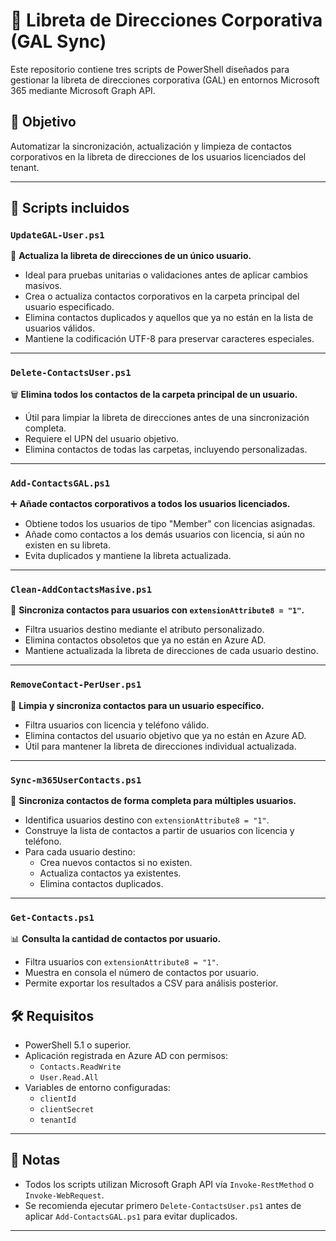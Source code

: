 # 📁 Libreta de Direcciones Corporativa (GAL Sync)

Este repositorio contiene tres scripts de PowerShell diseñados para gestionar la libreta de direcciones corporativa (GAL) en entornos Microsoft 365 mediante Microsoft Graph API.

## 🎯 Objetivo

Automatizar la sincronización, actualización y limpieza de contactos corporativos en la libreta de direcciones de los usuarios licenciados del tenant.

---

## 📜 Scripts incluidos

### `UpdateGAL-User.ps1`
🔄 **Actualiza la libreta de direcciones de un único usuario.**

- Ideal para pruebas unitarias o validaciones antes de aplicar cambios masivos.
- Crea o actualiza contactos corporativos en la carpeta principal del usuario especificado.
- Elimina contactos duplicados y aquellos que ya no están en la lista de usuarios válidos.
- Mantiene la codificación UTF-8 para preservar caracteres especiales.

---

### `Delete-ContactsUser.ps1`
🗑 **Elimina todos los contactos de la carpeta principal de un usuario.**

- Útil para limpiar la libreta de direcciones antes de una sincronización completa.
- Requiere el UPN del usuario objetivo.
- Elimina contactos de todas las carpetas, incluyendo personalizadas.

---

### `Add-ContactsGAL.ps1`
➕ **Añade contactos corporativos a todos los usuarios licenciados.**

- Obtiene todos los usuarios de tipo "Member" con licencias asignadas.
- Añade como contactos a los demás usuarios con licencia, si aún no existen en su libreta.
- Evita duplicados y mantiene la libreta actualizada.

---

### `Clean-AddContactsMasive.ps1`
🧹 **Sincroniza contactos para usuarios con `extensionAttribute8 = "1"`.**

- Filtra usuarios destino mediante el atributo personalizado.
- Elimina contactos obsoletos que ya no están en Azure AD.
- Mantiene actualizada la libreta de direcciones de cada usuario destino.

---

### `RemoveContact-PerUser.ps1`
🧼 **Limpia y sincroniza contactos para un usuario específico.**

- Filtra usuarios con licencia y teléfono válido.
- Elimina contactos del usuario objetivo que ya no están en Azure AD.
- Útil para mantener la libreta de direcciones individual actualizada.

---

### `Sync-m365UserContacts.ps1`
🔁 **Sincroniza contactos de forma completa para múltiples usuarios.**

- Identifica usuarios destino con `extensionAttribute8 = "1"`.
- Construye la lista de contactos a partir de usuarios con licencia y teléfono.
- Para cada usuario destino:
  - Crea nuevos contactos si no existen.
  - Actualiza contactos ya existentes.
  - Elimina contactos duplicados.

---

### `Get-Contacts.ps1`
📊 **Consulta la cantidad de contactos por usuario.**

- Filtra usuarios con `extensionAttribute8 = "1"`.
- Muestra en consola el número de contactos por usuario.
- Permite exportar los resultados a CSV para análisis posterior.
## 🛠 Requisitos

- PowerShell 5.1 o superior.
- Aplicación registrada en Azure AD con permisos:
  - `Contacts.ReadWrite`
  - `User.Read.All`
- Variables de entorno configuradas:
  - `clientId`
  - `clientSecret`
  - `tenantId`

---

## 📌 Notas

- Todos los scripts utilizan Microsoft Graph API vía `Invoke-RestMethod` o `Invoke-WebRequest`.
- Se recomienda ejecutar primero `Delete-ContactsUser.ps1` antes de aplicar `Add-ContactsGAL.ps1` para evitar duplicados.

---

